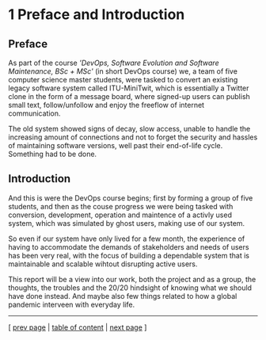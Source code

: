 # 1 Preface and Introduction

## Preface
As part of the course *'DevOps, Software Evolution and Software Maintenance, BSc + MSc'* (in short DevOps course) we, a team of five computer science master students, were tasked to convert an existing legacy software system called ITU-MiniTwit, which is essentially a Twitter clone in the form of a message board, where signed-up users can publish small text, follow/unfollow and enjoy the freeflow of internet communication.

The old system showed signs of decay, slow access, unable to handle the increasing amount of connections and not to forget the security and hassles of maintaining software versions, well past their end-of-life cycle. Something had to be done.

## Introduction
And this is were the DevOps course begins; first by forming a group of five students, and then as the couse progress we were being tasked with conversion, development, operation and maintence of a activly used system, which was simulated by ghost users, making use of our system.

So even if our system have only lived for a few month, the experience of having to accommodate the demands of stakeholders and needs of users has been very real, with the focus of building a dependable system that is maintainable and scalable wihtout disrupting active users.

This report will be a view into our work, both the project and as a group, the thoughts, the troubles and the 20/20 hindsight of knowing what we should have done instead. And maybe also few things related to how a global pandemic interveen with everyday life.

---
[ [prev page](../table_of_content.md) | [table of content](../table_of_content.md) | [next page](../chapters/200_systems_perspective.md) ]
